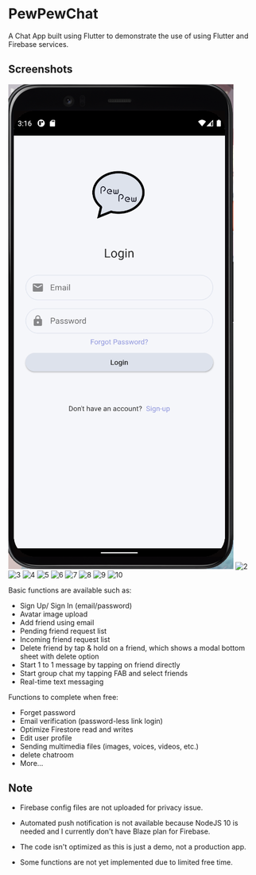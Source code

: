 # PewPewChat

A Chat App built using Flutter to demonstrate the use of using Flutter and Firebase services.

## Screenshots
![1](https://raw.githubusercontent.com/DogeeeXD/PewPewChat/main/screenshots/1.PNG)
![2](https://ghcdn.rawgit.org/DogeeeXD/PewPewChat/main/screenshots/2.PNG)
![3](https://ghcdn.rawgit.org/DogeeeXD/PewPewChat/main/screenshots/3.PNG)
![4](https://ghcdn.rawgit.org/DogeeeXD/PewPewChat/main/screenshots/4.PNG)
![5](https://ghcdn.rawgit.org/DogeeeXD/PewPewChat/main/screenshots/5.PNG)
![6](https://ghcdn.rawgit.org/DogeeeXD/PewPewChat/main/screenshots/6.PNG)
![7](https://ghcdn.rawgit.org/DogeeeXD/PewPewChat/main/screenshots/7.PNG)
![8](https://ghcdn.rawgit.org/DogeeeXD/PewPewChat/main/screenshots/8.PNG)
![9](https://ghcdn.rawgit.org/DogeeeXD/PewPewChat/main/screenshots/9.PNG)
![10](https://ghcdn.rawgit.org/DogeeeXD/PewPewChat/main/screenshots/10.PNG)

Basic functions are available such as:
- Sign Up/ Sign In (email/password)
- Avatar image upload
- Add friend using email
- Pending friend request list
- Incoming friend request list
- Delete friend by tap & hold on a friend, which shows a modal bottom sheet with delete option
- Start 1 to 1 message by tapping on friend directly
- Start group chat my tapping FAB and select friends
- Real-time text messaging

Functions to complete when free:
- Forget password
- Email verification (password-less link login)
- Optimize Firestore read and writes
- Edit user profile
- Sending multimedia files (images, voices, videos, etc.)
- delete chatroom
- More...


## Note

 - Firebase config files are not uploaded for privacy issue.
 
 - Automated push notification is not available because NodeJS 10 is needed and I currently don't have Blaze plan for Firebase. 

 - The code isn't optimized as this is just a demo, not a production app.
 
 - Some functions are not yet implemented due to limited free time.
